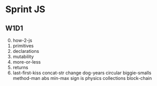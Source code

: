 # Sprint JS
## W1D1
0. how-2-js
1. primitives
2. declarations
3. mutability
4. more-or-less
5. returns
6. last-first-kiss
concat-str
change
dog-years
circular
biggie-smalls
method-man
abs
min-max
sign
is
physics
collections
block-chain
